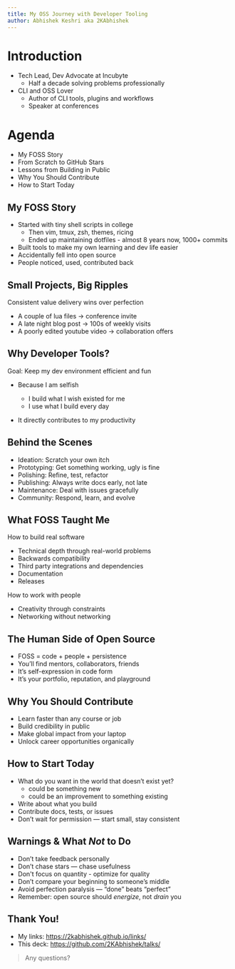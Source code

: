 ```yaml
---
title: My OSS Journey with Developer Tooling
author: Abhishek Keshri aka 2KAbhishek
---
```


<!-- jump_to_middle -->

# Introduction

- Tech Lead, Dev Advocate at Incubyte
  - Half a decade solving problems professionally
- CLI and OSS Lover
  - Author of CLI tools, plugins and workflows
  - Speaker at conferences

<!-- end_slide -->
<!-- jump_to_middle -->

# Agenda

- My FOSS Story
- From Scratch to GitHub Stars
- Lessons from Building in Public
- Why You Should Contribute
- How to Start Today

<!-- end_slide -->
<!-- jump_to_middle -->

## My FOSS Story

- Started with tiny shell scripts in college
  - Then vim, tmux, zsh, themes, ricing
  - Ended up maintaining dotfiles - almost 8 years now, 1000+ commits
- Built tools to make my own learning and dev life easier
- Accidentally fell into open source
- People noticed, used, contributed back

<!-- end_slide -->
<!-- jump_to_middle -->

## Small Projects, Big Ripples

Consistent value delivery wins over perfection

- A couple of lua files → conference invite
- A late night blog post → 100s of weekly visits
- A poorly edited youtube video → collaboration offers

<!-- end_slide -->
<!-- jump_to_middle -->

## Why Developer Tools?

Goal: Keep my dev environment efficient and fun

- Because I am selfish
  - I build what I wish existed for me
  - I use what I build every day

- It directly contributes to my productivity

<!-- end_slide -->
<!-- jump_to_middle -->

## Behind the Scenes

- Ideation: Scratch your own itch
- Prototyping: Get something working, ugly is fine
- Polishing: Refine, test, refactor
- Publishing: Always write docs early, not late
- Maintenance: Deal with issues gracefully
- Community: Respond, learn, and evolve

<!-- end_slide -->
<!-- jump_to_middle -->

## What FOSS Taught Me

How to build real software

- Technical depth through real-world problems
- Backwards compatibility
- Third party integrations and dependencies
- Documentation
- Releases

How to work with people

- Creativity through constraints
- Networking without networking

<!-- end_slide -->
<!-- jump_to_middle -->

## The Human Side of Open Source

- FOSS = code + people + persistence
- You’ll find mentors, collaborators, friends
- It’s self-expression in code form
- It’s your portfolio, reputation, and playground

<!-- end_slide -->
<!-- jump_to_middle -->

## Why You Should Contribute

- Learn faster than any course or job
- Build credibility in public
- Make global impact from your laptop
- Unlock career opportunities organically

<!-- end_slide -->
<!-- jump_to_middle -->

## How to Start Today

- What do you want in the world that doesn’t exist yet?
  - could be something new
  - could be an improvement to something existing
- Write about what you build
- Contribute docs, tests, or issues
- Don’t wait for permission — start small, stay consistent

<!-- end_slide -->
<!-- jump_to_middle -->

## Warnings & What _Not_ to Do

- Don’t take feedback personally
- Don’t chase stars — chase usefulness
- Don't focus on quantity - optimize for quality
- Don’t compare your beginning to someone’s middle
- Avoid perfection paralysis — “done” beats “perfect”
- Remember: open source should _energize_, not _drain_ you

<!-- end_slide -->
<!-- jump_to_middle -->

## Thank You!

- My links: https://2kabhishek.github.io/links/
- This deck: https://github.com/2KAbhishek/talks/

> Any questions?

<!-- end_slide -->
